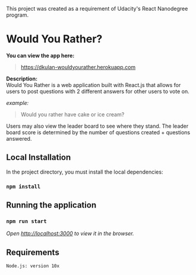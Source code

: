 This project was created as a requirement of Udacity's React Nanodegree program.

# Would You Rather?
**You can view the app here:**
> https://dkulan-wouldyourather.herokuapp.com

**Description:**  
Would You Rather is a web application built with React.js that allows for users to post questions with 2 different answers for other users to vote on.

_example:_
> Would you rather have cake or ice cream?

Users may also view the leader board to see where they stand. The leader board score is determined by the number of questions created + questions answered.
 

## Local Installation

In the project directory, you must install the local dependencies:

### `npm install`


## Running the application

### `npm run start`
 
_Open [http://localhost:3000](http://localhost:3000) to view it in the browser._ 

## Requirements

`Node.js: version 10x`
